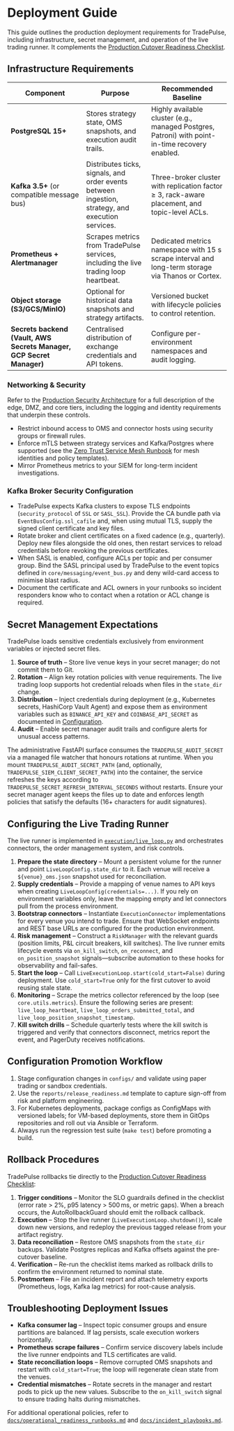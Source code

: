 # Deployment Guide

This guide outlines the production deployment requirements for TradePulse, including infrastructure, secret management, and operation of the live trading runner. It complements the [Production Cutover Readiness Checklist](../reports/prod_cutover_readiness_checklist.md).

## Infrastructure Requirements

| Component | Purpose | Recommended Baseline |
|-----------|---------|----------------------|
| **PostgreSQL 15+** | Stores strategy state, OMS snapshots, and execution audit trails. | Highly available cluster (e.g., managed Postgres, Patroni) with point-in-time recovery enabled. |
| **Kafka 3.5+** (or compatible message bus) | Distributes ticks, signals, and order events between ingestion, strategy, and execution services. | Three-broker cluster with replication factor ≥ 3, rack-aware placement, and topic-level ACLs. |
| **Prometheus + Alertmanager** | Scrapes metrics from TradePulse services, including the live trading loop heartbeat. | Dedicated metrics namespace with 15 s scrape interval and long-term storage via Thanos or Cortex. |
| **Object storage (S3/GCS/MinIO)** | Optional for historical data snapshots and strategy artifacts. | Versioned bucket with lifecycle policies to control retention. |
| **Secrets backend (Vault, AWS Secrets Manager, GCP Secret Manager)** | Centralised distribution of exchange credentials and API tokens. | Configure per-environment namespaces and audit logging. |

### Networking & Security

Refer to the [Production Security Architecture](security/architecture.md) for a
full description of the edge, DMZ, and core tiers, including the logging and
identity requirements that underpin these controls.

- Restrict inbound access to OMS and connector hosts using security groups or firewall rules.
- Enforce mTLS between strategy services and Kafka/Postgres where supported (see the [Zero Trust Service Mesh Runbook](security/zero_trust_runbook.md) for mesh identities and policy templates).
- Mirror Prometheus metrics to your SIEM for long-term incident investigations.

### Kafka Broker Security Configuration

- TradePulse expects Kafka clusters to expose TLS endpoints (`security_protocol` of `SSL` or `SASL_SSL`). Provide the CA bundle path via `EventBusConfig.ssl_cafile` and, when using mutual TLS, supply the signed client certificate and key files.
- Rotate broker and client certificates on a fixed cadence (e.g., quarterly). Deploy new files alongside the old ones, then restart services to reload credentials before revoking the previous certificates.
- When SASL is enabled, configure ACLs per topic and per consumer group. Bind the SASL principal used by TradePulse to the event topics defined in `core/messaging/event_bus.py` and deny wild-card access to minimise blast radius.
- Document the certificate and ACL owners in your runbooks so incident responders know who to contact when a rotation or ACL change is required.

## Secret Management Expectations

TradePulse loads sensitive credentials exclusively from environment variables or injected secret files.

1. **Source of truth** – Store live venue keys in your secret manager; do not commit them to Git.
2. **Rotation** – Align key rotation policies with venue requirements. The live trading loop supports hot credential reloads when files in the `state_dir` change.
3. **Distribution** – Inject credentials during deployment (e.g., Kubernetes secrets, HashiCorp Vault Agent) and expose them as environment variables such as `BINANCE_API_KEY` and `COINBASE_API_SECRET` as documented in [Configuration](configuration.md#exchange-connector-credentials).
4. **Audit** – Enable secret manager audit trails and configure alerts for unusual access patterns.

The administrative FastAPI surface consumes the `TRADEPULSE_AUDIT_SECRET` via a managed file watcher that honours rotations at runtime. When you mount `TRADEPULSE_AUDIT_SECRET_PATH` (and, optionally, `TRADEPULSE_SIEM_CLIENT_SECRET_PATH`) into the container, the service refreshes the keys according to `TRADEPULSE_SECRET_REFRESH_INTERVAL_SECONDS` without restarts. Ensure your secret manager agent keeps the files up to date and enforces length policies that satisfy the defaults (16+ characters for audit signatures).

## Configuring the Live Trading Runner

The live runner is implemented in [`execution/live_loop.py`](../execution/live_loop.py) and orchestrates connectors, the order management system, and risk controls.

1. **Prepare the state directory** – Mount a persistent volume for the runner and point `LiveLoopConfig.state_dir` to it. Each venue will receive a `${venue}_oms.json` snapshot used for reconciliation.
2. **Supply credentials** – Provide a mapping of venue names to API keys when creating `LiveLoopConfig(credentials=...)`. If you rely on environment variables only, leave the mapping empty and let connectors pull from the process environment.
3. **Bootstrap connectors** – Instantiate `ExecutionConnector` implementations for every venue you intend to trade. Ensure that WebSocket endpoints and REST base URLs are configured for the production environment.
4. **Risk management** – Construct a `RiskManager` with the relevant guards (position limits, P&L circuit breakers, kill switches). The live runner emits lifecycle events via `on_kill_switch`, `on_reconnect`, and `on_position_snapshot` signals—subscribe automation to these hooks for observability and fail-safes.
5. **Start the loop** – Call `LiveExecutionLoop.start(cold_start=False)` during deployment. Use `cold_start=True` only for the first cutover to avoid reusing stale state.
6. **Monitoring** – Scrape the metrics collector referenced by the loop (see `core.utils.metrics`). Ensure the following series are present: `live_loop_heartbeat`, `live_loop_orders_submitted_total`, and `live_loop_position_snapshot_timestamp`.
7. **Kill switch drills** – Schedule quarterly tests where the kill switch is triggered and verify that connectors disconnect, metrics report the event, and PagerDuty receives notifications.

## Configuration Promotion Workflow

1. Stage configuration changes in `configs/` and validate using paper trading or sandbox credentials.
2. Use the `reports/release_readiness.md` template to capture sign-off from risk and platform engineering.
3. For Kubernetes deployments, package configs as ConfigMaps with versioned labels; for VM-based deployments, store them in GitOps repositories and roll out via Ansible or Terraform.
4. Always run the regression test suite (`make test`) before promoting a build.

## Rollback Procedures

TradePulse rollbacks tie directly to the [Production Cutover Readiness Checklist](../reports/prod_cutover_readiness_checklist.md):

1. **Trigger conditions** – Monitor the SLO guardrails defined in the checklist (error rate > 2%, p95 latency > 500 ms, or metric gaps). When a breach occurs, the AutoRollbackGuard should emit the rollback callback.
2. **Execution** – Stop the live runner (`LiveExecutionLoop.shutdown()`), scale down new versions, and redeploy the previous tagged release from your artifact registry.
3. **Data reconciliation** – Restore OMS snapshots from the `state_dir` backups. Validate Postgres replicas and Kafka offsets against the pre-cutover baseline.
4. **Verification** – Re-run the checklist items marked as rollback drills to confirm the environment returned to nominal state.
5. **Postmortem** – File an incident report and attach telemetry exports (Prometheus, logs, Kafka lag metrics) for root-cause analysis.

## Troubleshooting Deployment Issues

- **Kafka consumer lag** – Inspect topic consumer groups and ensure partitions are balanced. If lag persists, scale execution workers horizontally.
- **Prometheus scrape failures** – Confirm service discovery labels include the live runner endpoints and TLS certificates are valid.
- **State reconciliation loops** – Remove corrupted OMS snapshots and restart with `cold_start=True`; the loop will regenerate clean state from the venues.
- **Credential mismatches** – Rotate secrets in the manager and restart pods to pick up the new values. Subscribe to the `on_kill_switch` signal to ensure trading halts during mismatches.

For additional operational policies, refer to [`docs/operational_readiness_runbooks.md`](operational_readiness_runbooks.md) and [`docs/incident_playbooks.md`](incident_playbooks.md).
